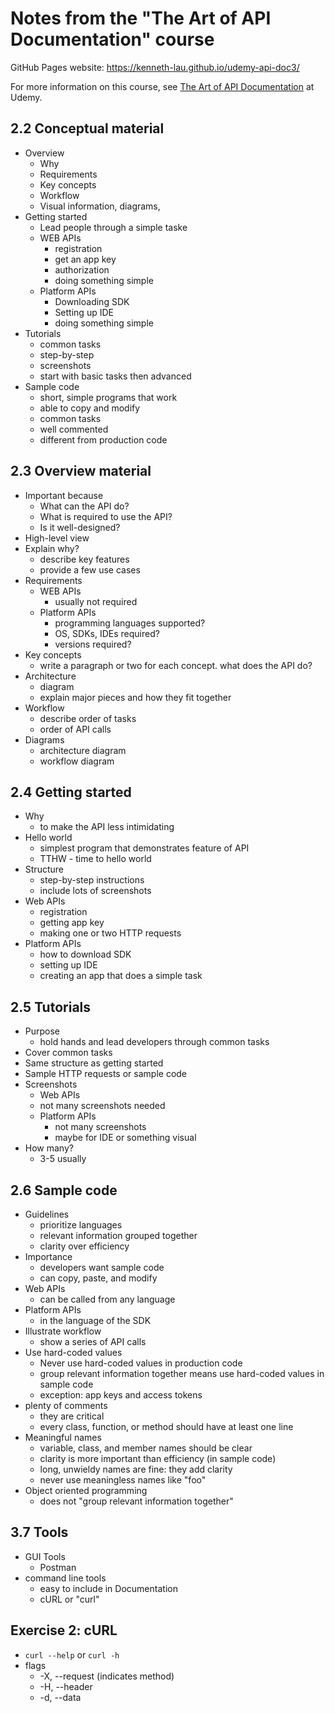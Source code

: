 # Notes from the "The Art of API Documentation" course

GitHub Pages website: https://kenneth-lau.github.io/udemy-api-doc3/

For more information on this course, see [The Art of API Documentation](https://www.udemy.com/the-art-of-api-documentation) at Udemy.

## 2.2 Conceptual material
* Overview
  * Why
  * Requirements
  * Key concepts
  * Workflow
  * Visual information, diagrams,
* Getting started
  * Lead people through a simple taske
  * WEB APIs
    * registration
    * get an app key
    * authorization
    * doing something simple
  * Platform APIs
    * Downloading SDK
    * Setting up IDE
    * doing something simple
* Tutorials
  * common tasks
  * step-by-step
  * screenshots
  * start with basic tasks then advanced
* Sample code
  * short, simple programs that work
  * able to copy and modify
  * common tasks
  * well commented
  * different from production code

## 2.3 Overview material
* Important because
  * What can the API do?
  * What is required to use the API?
  * Is it well-designed?
* High-level view
* Explain why?
  * describe key features
  * provide a few use cases
* Requirements
  * WEB APIs
    * usually not required
  * Platform APIs
    * programming languages supported?
    * OS, SDKs, IDEs required?
    * versions required?
* Key concepts
  * write a paragraph or two for each concept. what does the API do?
* Architecture
  * diagram
  * explain major pieces and how they fit together
* Workflow
  * describe order of tasks
  * order of API calls
* Diagrams
  * architecture diagram
  * workflow diagram

## 2.4 Getting started
* Why
  * to make the API less intimidating
* Hello world
  * simplest program that demonstrates feature of API
  * TTHW - time to hello world
* Structure
  * step-by-step instructions
  * include lots of screenshots
* Web APIs
  * registration
  * getting app key
  * making one or two HTTP requests
* Platform APIs
  * how to download SDK
  * setting up IDE
  * creating an app that does a simple task

## 2.5 Tutorials
* Purpose
  * hold hands and lead developers through common tasks
* Cover common tasks
* Same structure as getting started
* Sample HTTP requests or sample code
* Screenshots
  * Web APIs
  *   not many screenshots needed
  * Platform APIs
    * not many screenshots
    * maybe for IDE or something visual
* How many?
  * 3-5 usually

## 2.6 Sample code
* Guidelines
  * prioritize languages
  * relevant information grouped together
  * clarity over efficiency
* Importance
  * developers want sample code
  * can copy, paste, and modify
* Web APIs
  * can be called from any language
* Platform APIs
  * in the language of the SDK
* Illustrate workflow
  * show a series of API calls
* Use hard-coded values
  * Never use hard-coded values in production code
  * group relevant information together means use hard-coded values in sample code
  * exception: app keys and access tokens
* plenty of comments
  * they are critical
  * every class, function, or method should have at least one line
* Meaningful names
  * variable, class, and member names should be clear
  * clarity is more important than efficiency (in sample code)
  * long, unwieldy names are fine: they add clarity
  * never use meaningless names like "foo"
* Object oriented programming
  * does not "group relevant information together"

## 3.7 Tools
* GUI Tools
  * Postman
* command line tools
  * easy to include in Documentation
  * cURL or "curl"

## Exercise 2: cURL
* `curl --help` or `curl -h`
* flags
  * -X, --request (indicates method)
  * -H, --header
  * -d, --data
